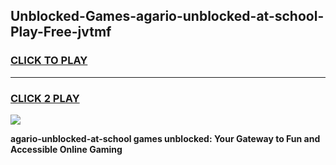 
## Unblocked-Games-agario-unblocked-at-school-Play-Free-jvtmf
<h3>
<a href="https://premium76.site?title=agario-unblocked-at-school&ref=10A">CLICK TO PLAY</a></h3>
<hr>

<h3>
<a href="https://premium76.site?title=agario-unblocked-at-school&ref=10A">CLICK 2 PLAY</a>
  
</h3>

<a href="https://premium76.site?title=agario-unblocked-at-school&ref=10A"><img src="https://clearcache.store/games.png"></a>


**agario-unblocked-at-school games unblocked: Your Gateway to Fun and Accessible Online Gaming**
